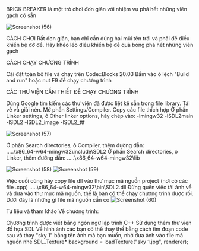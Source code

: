 BRICK BREAKER là một trò chơi đơn giản với nhiệm vụ phá hết những viên gạch có sẵn


![Screenshot (56)](https://github.com/LIFE-IS-SMILE-ALWAYS-RIGHT/GAME-PROJECT/assets/160494904/4c3a8511-5ee2-4f47-90ce-02e9c64c7042)



CÁCH CHƠI
Rất đơn giản, bạn chỉ cần dùng hai mũi tên trái và phải để điều khiển bệ đỡ để. Hãy khéo léo điều khiển bệ để quả bóng phá hết những viên gạch


CÁCH CHẠY CHƯƠNG TRÌNH

Cài đặt toàn bộ file và chạy trên Code::Blocks 20.03
Bấm vào ô lệch "Build and run" hoặc nut F9 để chạy chương trình



CÁC THƯ VIỆN CẦN THIẾT ĐỂ CHẠY CHƯƠNG TRÌNH

Dùng Google tìm kiếm các thư viện đã được liệt kê sẵn trong file library. Tải về và giải nén. Mở phần Settings/Compiler. Copy các file thích hợp
Ở phần Linker settings, ô Other linker options, hãy chép vào: -lmingw32 -lSDL2main -lSDL2 -lSDL2_image -lSDL2_ttf

![Screenshot (57)](https://github.com/LIFE-IS-SMILE-ALWAYS-RIGHT/GAME-PROJECT/assets/160494904/0901c5a1-cd0f-49c4-91b3-15568aa37271)


Ở phần Search directories, ô Compiler, thêm đường dẫn:  
…..\x86_64-w64-mingw32\include\SDL2 
Ở phần Search directories, ô Linker, thêm đường dẫn:
…..\x86_64-w64-mingw32\lib 



![Screenshot (58)](https://github.com/LIFE-IS-SMILE-ALWAYS-RIGHT/GAME-PROJECT/assets/160494904/cea9f73f-9388-4ecb-86ca-4d961225802a)
![Screenshot (59)](https://github.com/LIFE-IS-SMILE-ALWAYS-RIGHT/GAME-PROJECT/assets/160494904/1998fc27-768f-43ac-9416-03fd79c300a8)

Việc cuối cùng hãy copy file dll vào thư mục mã nguồn project (nơi có các file .cpp)
…..\x86_64-w64-mingw32\bin\SDL2.dll
Đừng quên việc tải ảnh về và đưa vào thư mục mã nguồn, thế là bạn có thể chạy chương trình được rồi. Dưới đây là những gì file mã nguồn cần có
![Screenshot (60)](https://github.com/LIFE-IS-SMILE-ALWAYS-RIGHT/GAME-PROJECT/assets/160494904/759b38cf-9e94-406a-834a-2f3dbacd1380)

Tư liệu và tham khảo
Về chương trình:

Chương trình được viết bằng ngôn ngữ lập trình C++
Sử dụng thêm thư viện đồ họa SDL 
Về hình ảnh các bạn có thể thay thế bằng cách tìm đoạn code sau và thay "sky 1" bằng tên ảnh mà bạn muốn, nhớ đưa ảnh vào file mã nguồn nhé
SDL_Texture* background = loadTexture("sky 1.jpg", renderer);








